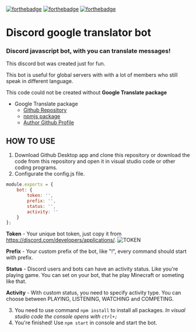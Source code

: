 [![forthebadge](https://forthebadge.com/images/badges/made-with-javascript.svg)](https://forthebadge.com) [![forthebadge](https://forthebadge.com/images/badges/open-source.svg)](https://forthebadge.com) [![forthebadge](https://forthebadge.com/images/badges/you-didnt-ask-for-this.svg)](https://forthebadge.com)

# Discord google translator bot
### Discord javascript bot, with you can translate messages!

This discord bot was created just for fun.

This bot is useful for global servers with with a lot of members who still speak in different language.

This code could not be created without **Google Translate package**
* Google Translate package
  * [Github Repository](https://github.com/iamtraction/google-translate)
  * [npmjs package](https://www.npmjs.com/package/@iamtraction/google-translate)
  * [Author Github Profile](https://github.com/iamtraction)

## HOW TO USE
1. Download Github Desktop app and clone this repository or download the code from this repository and open it in visual studio code or other coding programs.
2. Configurate the config.js file.
```javascript
module.exports = {
    bot: {
        token: '',
        prefix: '',
        status: '',
        activity: ''
    }
};
```
**Token** - Your unique bot token, just copy it from https://discord.com/developers/applications/.
![TOKEN](https://tinyurl.com/discordbot-token)

**Prefix** - Your custom prefix of the bot, like "!", every command should start with prefix.

**Status** - Discord users and bots can have an activity status. Like you're playing game. You can set on your bot, that he play Minecraft or someting like that.

**Activity** - With custom status, you need to specify activity type. You can choose between PLAYING, LISTENING, WATCHING and COMPETING.

3. You need to use command `npm install` to install all packages. *In visual studio code the console opens with `ctrl+;`*
4. You're finished! Use `npm start` in console and start the bot.